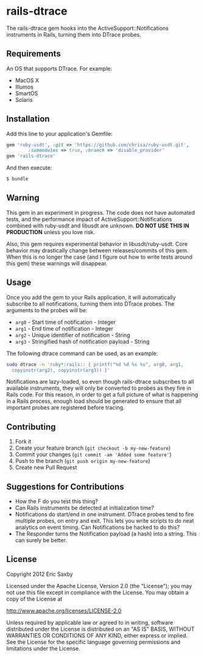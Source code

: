 # rails-dtrace

The rails-dtrace gem hooks into the ActiveSupport::Notifications
instruments in Rails, turning them into DTrace probes.

## Requirements

An OS that supports DTrace. For example:
* MacOS X
* Illumos
* SmartOS
* Solaris

## Installation

Add this line to your application's Gemfile:

```ruby
gem 'ruby-usdt', :git => 'https://github.com/chrisa/ruby-usdt.git',
        :submodules => true, :branch => 'disable_provider'
gem 'rails-dtrace'
```

And then execute:

```bash
$ bundle
```

## Warning

This gem in an experiment in progress. The code does not have automated
tests, and the performance impact of ActiveSupport::Notifications
combined with ruby-usdt and libusdt are unknown. **DO NOT USE THIS IN
PRODUCTION** unless you love risk.

Also, this gem requires experimental behavior in libusdt/ruby-usdt.
Core behavior may drastically change between releases/commits of this
gem. When this is no longer the case (and I figure out how to write
tests around this gem) these warnings will disappear.

## Usage

Once you add the gem to your Rails application, it will automatically
subscribe to all notifications, turning them into DTrace probes. The
arguments to the probes will be:

* `arg0` - Start time of notification - Integer
* `arg1` - End time of notification - Integer
* `arg2` - Unique identifier of notification - String
* `arg3` - Stringified hash of notification payload - String

The following dtrace command can be used, as an example:

```bash
sudo dtrace -n 'ruby*:rails:: { printf("%d %d %s %s", arg0, arg1,
  copyinstr(arg2), copyinstr(arg3)) }'
```

Notifications are lazy-loaded, so even though rails-dtrace subscribes to
all available instruments, they will only be converted to probes as
they fire in Rails code. For this reason, in order to get a full picture
of what is happening in a Rails process, enough load should be generated
to ensure that all important probes are registered before tracing.

## Contributing

1. Fork it
2. Create your feature branch (`git checkout -b my-new-feature`)
3. Commit your changes (`git commit -am 'Added some feature'`)
4. Push to the branch (`git push origin my-new-feature`)
5. Create new Pull Request

## Suggestions for Contributions

* How the F do you test this thing?
* Can Rails instruments be detected at initialization time?
* Notifications do start/end in one instrument. DTrace probes tend to
  fire multiple probes, on entry and exit. This lets you write scripts
  to do neat analytics on event timing. Can Notifications be hacked to
  do this?
* The Responder turns the Notification payload (a hash) into a string.
  This can surely be better.

## License

Copyright 2012 Eric Saxby

Licensed under the Apache License, Version 2.0 (the "License");
you may not use this file except in compliance with the License.
You may obtain a copy of the License at

   http://www.apache.org/licenses/LICENSE-2.0

Unless required by applicable law or agreed to in writing, software
distributed under the License is distributed on an "AS IS" BASIS,
WITHOUT WARRANTIES OR CONDITIONS OF ANY KIND, either express or implied.
See the License for the specific language governing permissions and
limitations under the License.
